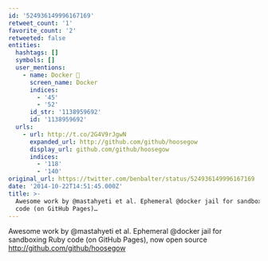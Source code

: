 ```yaml
---
id: '524936149996167169'
retweet_count: '1'
favorite_count: '2'
retweeted: false
entities:
  hashtags: []
  symbols: []
  user_mentions:
    - name: Docker 🐳
      screen_name: Docker
      indices:
        - '45'
        - '52'
      id_str: '1138959692'
      id: '1138959692'
  urls:
    - url: http://t.co/2G4V9rJgwN
      expanded_url: http://github.com/github/hoosegow
      display_url: github.com/github/hoosegow
      indices:
        - '118'
        - '140'
original_url: https://twitter.com/benbalter/status/524936149996167169
date: '2014-10-22T14:51:45.000Z'
title: >-
  Awesome work by @mastahyeti et al. Ephemeral @docker jail for sandboxing Ruby
  code (on GitHub Pages)…
---
```


Awesome work by @mastahyeti et al. Ephemeral @docker jail for sandboxing Ruby code (on GitHub Pages), now open source http://github.com/github/hoosegow